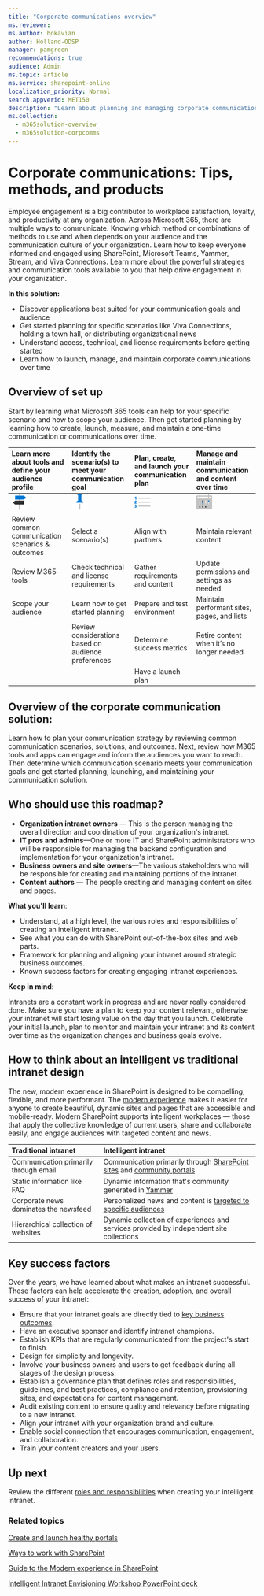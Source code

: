 ```yaml
---
title: "Corporate communications overview"
ms.reviewer: 
ms.author: hokavian
author: Holland-ODSP
manager: pamgreen
recommendations: true
audience: Admin
ms.topic: article
ms.service: sharepoint-online
localization_priority: Normal
search.appverid: MET150
description: "Learn about planning and managing corporate communications for your organization"
ms.collection: 
  - m365solution-overview
  - m365solution-corpcomms
---
```


# Corporate communications: Tips, methods, and products

Employee engagement is a big contributor to workplace satisfaction, loyalty, and productivity at any organization. Across Microsoft 365, there are multiple ways to communicate. Knowing which method or combinations of methods to use and when depends on your audience and the communication culture of your organization.
Learn how to keep everyone informed and engaged using SharePoint, Microsoft Teams, Yammer, Stream, and Viva Connections. Learn more about the powerful strategies and communication tools available to you that help drive engagement in your organization.

**In this solution:**

- Discover applications best suited for your communication goals and audience
- Get started planning for specific scenarios like Viva Connections, holding a town hall, or distributing organizational news
- Understand access, technical, and license requirements before getting started
- Learn how to launch, manage, and maintain corporate communications over time


## Overview of set up
Start by learning what Microsoft 365 tools can help for your specific scenario and how to scope your audience. Then get started planning by learning how to create, launch, measure, and maintain a one-time communication or communications over time.

| Learn more about tools and define your audience profile    | Identify the scenario(s) to meet your communication goal |Plan, create, and launch your communication plan   |Manage and maintain communication and content over time   |
| :------------------- | :------------------- |:----------------|:----------------|
| ![Image of a wayfinding sign icon](media/icon-plan-organize.png)  | ![Image of a thumb tack icon](media/pin-blue.png) | ![Image of a checklist icon](media/numbered-blue.png) |![Image of a calendar icon](media/icon-calendar.png) |
| Review common communication scenarios & outcomes| Select a scenario(s)  | Align with partners  | Maintain relevant content  |
| Review M365 tools                 | Check technical and license requirements    | Gather requirements and content       | Update permissions and settings as needed           |
| Scope your audience                   | Learn how to get started planning        | Prepare and test environment             | Maintain performant sites, pages, and lists         |
|                  | Review considerations based on audience preferences                  | Determine success metrics              |Retire content when it’s no longer needed          |
|                  |   | Have a launch plan              |             |



## Overview of the corporate communication solution:
Learn how to plan your communication strategy by reviewing common communication scenarios, solutions, and outcomes. Next, review how M365 tools and apps can engage and inform the audiences you want to reach. Then determine which communication scenario meets your communication goals and get started planning, launching, and maintaining your communication solution. 











## Who should use this roadmap?

- **Organization intranet owners** — This is the person managing the overall direction and coordination of your organization's intranet.
- **IT pros and admins**—One or more IT and SharePoint administrators who will be responsible for managing the backend configuration and implementation for your organization's intranet.
- **Business owners and site owners**—The various stakeholders who will be responsible for creating and maintaining portions of the intranet.
- **Content authors** — The people creating and managing content on sites and pages.

**What you'll learn**:

- Understand, at a high level, the various roles and responsibilities of creating an intelligent intranet.
- See what you can do with SharePoint out-of-the-box sites and web parts.
- Framework for planning and aligning your intranet around strategic business outcomes.
- Known success factors for creating engaging intranet experiences.

**Keep in mind**:

Intranets are a constant work in progress and are never really considered done. Make sure you have a plan to keep your content relevant, otherwise your intranet will start losing value on the day that you launch. Celebrate your initial launch, plan to monitor and maintain your intranet and its content over time as the organization changes and business goals evolve.

## How to think about an intelligent vs traditional intranet design

The new, modern experience in SharePoint is designed to be compelling, flexible, and more performant. The [modern experience](trad-vs-modern-intranet.md) makes it easier for anyone to create beautiful, dynamic sites and pages that are accessible and mobile-ready. Modern SharePoint supports intelligent workplaces — those that apply the collective knowledge of current users, share and collaborate easily, and engage audiences with targeted content and news. 


| Traditional intranet           | Intelligent intranet                |
| :----------------------------- | :----------------------------- |
| Communication primarily through email  | Communication primarily through [SharePoint sites](https://support.office.com/article/What-is-a-SharePoint-communication-site-94A33429-E580-45C3-A090-5512A8070732) and [community portals](https://support.office.com/article/video-what-is-yammer-47526868-b136-40cc-a80d-c870eadd9ba5)| 
| Static information like FAQ| Dynamic information that's community generated in [Yammer](https://support.office.com/article/Video-What-is-Yammer-1b0f3b3e-89ee-4b66-aac5-30def12f287c)| 
| Corporate news dominates the newsfeed | Personalized news and content is [targeted to specific audiences](https://support.office.com/article/target-files-news-and-pages-to-specific-audiences-33d84cb6-14ed-4e53-a426-74c38ea32293) | 
|Hierarchical collection of websites | Dynamic collection of experiences and services provided by independent site collections |

## Key success factors

Over the years, we have learned about what makes an intranet successful. These factors can help accelerate the creation, adoption, and overall success of your intranet:

- Ensure that your intranet goals are directly tied to [key business outcomes](./plan-intranet.md).
- Have an executive sponsor and identify intranet champions.
- Establish KPIs that are regularly communicated from the project's start to finish.
- Design for simplicity and longevity.
- Involve your business owners and users to get feedback during all stages of the design process.
- Establish a governance plan that defines roles and responsibilities, guidelines, and best practices, compliance and retention, provisioning sites, and expectations for content management.
- Audit existing content to ensure quality and relevancy before migrating to a new intranet.
- Align your intranet with your organization brand and culture.
- Enable social connection that encourages communication, engagement, and collaboration.
- Train your content creators and your users.

## Up next

Review the different [roles and responsibilities](intranet-roles-tasks.md) when creating your intelligent intranet.

### Related topics

[Create and launch healthy portals](/sharepoint/portal-health)

[Ways to work with SharePoint](https://support.office.com/article/ways-to-work-with-sharepoint-17688238-3285-47cf-b8c7-cba3764acbdf)

[Guide to the Modern experience in SharePoint](./guide-to-sharepoint-modern-experience.md)

[Intelligent Intranet Envisioning Workshop PowerPoint deck](https://resources.techcommunity.microsoft.com/link/sharepoint-envisioning-workshop-concept/)


